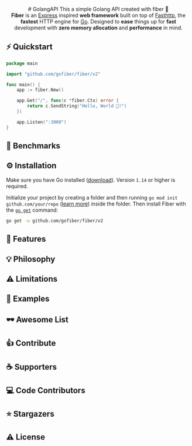 <p align="center">
  # GolangAPI
  This a simple Golang API created with fiber 👋
  <br>
  <b>Fiber</b> is an <a href="https://github.com/expressjs/express">Express</a> inspired <b>web framework</b> built on top of <a href="https://github.com/valyala/fasthttp">Fasthttp</a>, the <b>fastest</b> HTTP engine for <a href="https://go.dev/doc/">Go</a>. Designed to <b>ease</b> things up for <b>fast</b> development with <b>zero memory allocation</b> and <b>performance</b> in mind.
</p>

## ⚡️ Quickstart

```go
package main

import "github.com/gofiber/fiber/v2"

func main() {
    app := fiber.New()

    app.Get("/", func(c *fiber.Ctx) error {
        return c.SendString("Hello, World 👋!")
    })

    app.Listen(":3000")
}
```

## 🤖 Benchmarks



## ⚙️ Installation

Make sure you have Go installed ([download](https://go.dev/dl/)). Version `1.14` or higher is required.

Initialize your project by creating a folder and then running `go mod init github.com/your/repo` ([learn more](https://go.dev/blog/using-go-modules)) inside the folder. Then install Fiber with the [`go get`](https://pkg.go.dev/cmd/go/#hdr-Add_dependencies_to_current_module_and_install_them) command:

```bash
go get -u github.com/gofiber/fiber/v2
```

## 🎯 Features


## 💡 Philosophy


## ⚠️ Limitations

## 👀 Examples

## 🕶️ Awesome List

## 👍 Contribute


## ☕ Supporters

## ‎‍💻 Code Contributors

## ⭐️ Stargazers

## ⚠️ License
